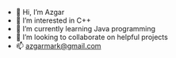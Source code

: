 - 👋 Hi, I’m Azgar
- 👀 I’m interested in C++
- 🌱 I’m currently learning Java programming
- 💞️ I’m looking to collaborate on helpful projects
- 📫 azgarmark@gmail.com
